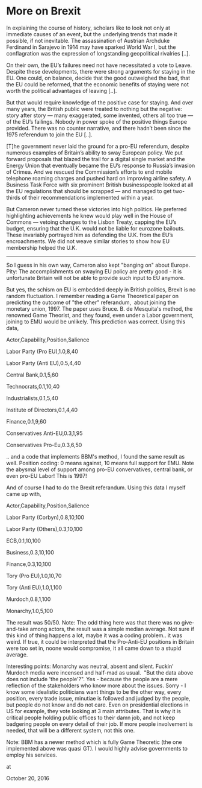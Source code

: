 # More on Brexit
In explaining the course of history, scholars like to look not only at immediate causes of an event, but the underlying trends that made it possible, if not inevitable. The assassination of Austrian Archduke Ferdinand in Sarajevo in 1914 may have sparked World War I, but the conflagration was the expression of longstanding geopolitical rivalries [..].




On their own, the EU’s failures need not have necessitated a vote to Leave. Despite these developments, there were strong arguments for staying in the EU. One could, on balance, decide that the good outweighed the bad, that the EU could be reformed, that the economic benefits of staying were not worth the political advantages of leaving [..]. 




But that would require knowledge of the positive case for staying. And over many years, the British public were treated to nothing but the negative: story after story — many exaggerated, some invented, others all too true — of the EU’s failings. Nobody in power spoke of the positive things Europe provided. There was no counter narrative, and there hadn’t been since the 1975 referendum to join the EU [..].



[T]he government never laid the ground for a pro-EU referendum, despite numerous examples of Britain’s ability to sway European policy. We put forward proposals that blazed the trail for a digital single market and the Energy Union that eventually became the EU’s response to Russia’s invasion of Crimea. And we rescued the Commission’s efforts to end mobile telephone roaming charges and pushed hard on improving airline safety. A Business Task Force with six prominent British businesspeople looked at all the EU regulations that should be scrapped — and managed to get two-thirds of their recommendations implemented within a year. 



But Cameron never turned these victories into high politics. He preferred highlighting achievements he knew would play well in the House of Commons — vetoing changes to the Lisbon Treaty, capping the EU’s budget, ensuring that the U.K. would not be liable for eurozone bailouts. These invariably portrayed him as defending the U.K. from the EU’s encroachments. We did not weave similar stories to show how EU membership helped the U.K.



---



So I guess in his own way, Cameron also kept "banging on" about Europe. Pity: The accomplishments on swaying EU policy are pretty good - it is unfortunate Britain will not be able to provide such input to EU anymore. 



But yes, the schism on EU is embedded deeply in British politics, Brexit is no random fluctuation. I remember reading a Game Theoretical paper on predicting the outcome of "the other" referandum,  about joining the monetary union, 1997. The paper uses Bruce. B. de Mesquita's method, the renowned Game Theorist, and they found, even under a Labor government, joining to EMU would be unlikely. This prediction was correct. Using this data, 




Actor,Capability,Position,Salience

Labor Party (Pro EU),1.0,8,40

Labor Party (Anti EU),0.5,4,40

Central Bank,0.1,5,60

Technocrats,0.1,10,40

Industrialists,0.1,5,40

Institute of Directors,0.1,4,40

Finance,0.1,9,60

Conservatives Anti-EU,0.3,1,95

Conservatives Pro-Eu,0.3,6,50




.. and a code that implements BBM's method, I found the same result as well. Position coding: 0 means against, 10 means full support for EMU. Note the abysmal level of support among pro-EU convervatives, central bank, or even pro-EU Labor! This is 1997!

And of course I had to do the Brexit referandum. Using this data I myself came up with,




Actor,Capability,Position,Salience

Labor Party (Corbyn),0.8,10,100

Labor Party (Others),0.3,10,100

ECB,0.1,10,100

Business,0.3,10,100

Finance,0.3,10,100

Tory (Pro EU),1.0,10,70

Tory (Anti EU),1.0,1,100

Murdoch,0.8,1,100

Monarchy,1.0,5,100




The result was 50/50. Note: The odd thing here was that there was no give-and-take among actors, the result was a simple median average. Not sure if this kind of thing happens a lot, maybe it was a coding problem.. it was weird. If true, it could be interpreted that the Pro-Anti-EU positions in Britain were too set in, noone would compromise, it all came down to a stupid average.

Interesting points: Monarchy was neutral, absent and silent. Fuckin' Murdoch media were incensed and half-mad as usual.  "But the data above does not include 'the people'?". Yes - because the people are a mere reflection of the stakeholders who know more about the issues. Sorry - I know some idealistic politicians want things to be the other way, every position, every trade issue, minutiae is followed and judged by the people, but people do not know and do not care. Even on presidential elections in US for example, they vote looking at 3 main attributes. That is why it is critical people holding public offices to their damn job, and not keep badgering people on every detail of their job. If more people involvement is needed, that will be a different system, not this one.



Note: BBM has a newer method which is fully Game Theoretic (the one implemented above was quasi GT). I would highly advise governments to employ his services. 








at

October 20, 2016















